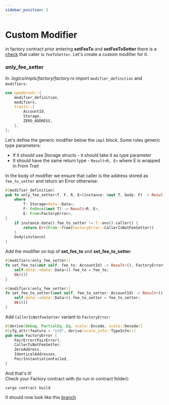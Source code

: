 ```yaml
---
sidebar_position: 3
---
```


# Custom Modifier

in factory contract prior entering **setFeeTo** and **setFeeToSetter** there is a [check](https://github.com/Uniswap/v2-core/blob/ee547b17853e71ed4e0101ccfd52e70d5acded58/contracts/UniswapV2Factory.sol#L41) that caller is `feeToSetter`.
Let's create a custom modifier for it.

### only_fee_setter

In *.logics/impls/factory/factory.rs* import `modifier_definition` and `modifiers`:
```rust
use openbrush::{
    modifier_definition,
    modifiers,
    traits::{
        AccountId,
        Storage,
        ZERO_ADDRESS,
    },
};
```

Let's define the generic modifier below the `impl` block. Some rules generic type parameters:
- If it should use Storage structs - it should take it as type parameter
- It should have the same return type - `Result<R, E>` where E is wrapped in From Trait

In the body of modifier we ensure that caller is the address stored as `fee_to_setter` and return an Error otherwise:
```rust
#[modifier_definition]
pub fn only_fee_setter<T, F, R, E>(instance: &mut T, body: F) -> Result<R, E>
    where
        T: Storage<data::Data>,
        F: FnOnce(&mut T) -> Result<R, E>,
        E: From<FactoryError>,
{
    if instance.data().fee_to_setter != T::env().caller() {
        return Err(From::from(FactoryError::CallerIsNotFeeSetter))
    }
    body(instance)
}
```

Add the modifier on top of **set_fee_to** and **set_fee_to_setter**:
```rust
#[modifiers(only_fee_setter)]
fn set_fee_to(&mut self, fee_to: AccountId) -> Result<(), FactoryError> {
    self.data::<data::Data>().fee_to = fee_to;
    Ok(())
}

#[modifiers(only_fee_setter)]
fn set_fee_to_setter(&mut self, fee_to_setter: AccountId) -> Result<(), FactoryError> {
    self.data::<data::Data>().fee_to_setter = fee_to_setter;
    Ok(())
}
```

Add `CallerIsNotFeeSetter` variant to `FactoryError`:
```rust
#[derive(Debug, PartialEq, Eq, scale::Encode, scale::Decode)]
#[cfg_attr(feature = "std", derive(scale_info::TypeInfo))]
pub enum FactoryError {
    PairError(PairError),
    CallerIsNotFeeSetter,
    ZeroAddress,
    IdenticalAddresses,
    PairInstantiationFailed,
}
```

And that's it!     
Check your Factory contract with (to run in contract folder):
```console
cargo contract build
```
It should now look like this [branch](https://github.com/AstarNetwork/wasm-tutorial-dex/tree/tutorial/factory_modifiers)